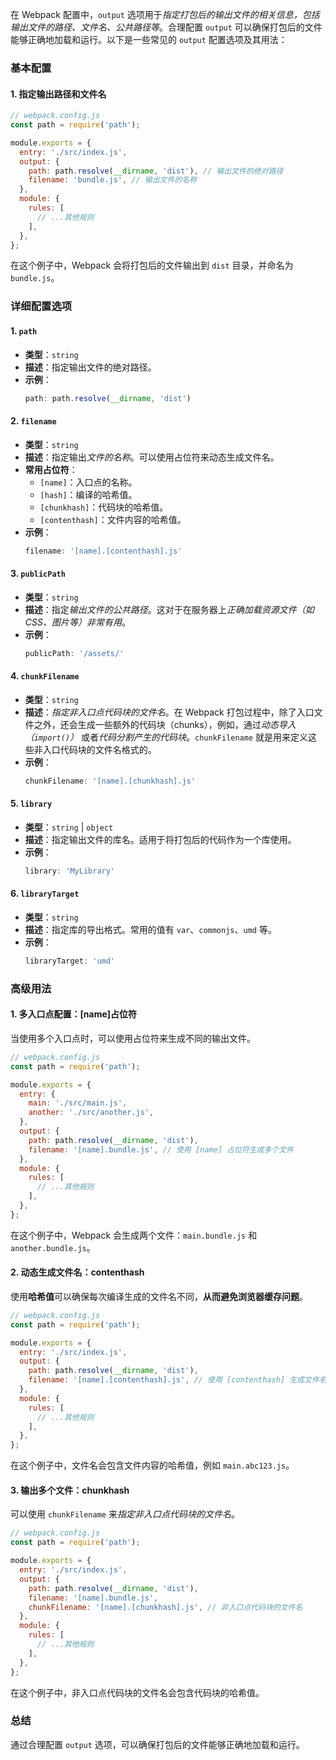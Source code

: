 
在 Webpack 配置中，`output` 选项用于*指定打包后的输出文件的相关信息，包括输出文件的路径、文件名、公共路径等*。合理配置 `output` 可以确保打包后的文件能够正确地加载和运行。以下是一些常见的 `output` 配置选项及其用法：

### 基本配置

#### 1. 指定输出路径和文件名

```javascript
// webpack.config.js
const path = require('path');

module.exports = {
  entry: './src/index.js',
  output: {
    path: path.resolve(__dirname, 'dist'), // 输出文件的绝对路径
    filename: 'bundle.js', // 输出文件的名称
  },
  module: {
    rules: [
      // ...其他规则
    ],
  },
};
```

在这个例子中，Webpack 会将打包后的文件输出到 `dist` 目录，并命名为 `bundle.js`。

### 详细配置选项

#### 1. `path`

- **类型**：`string`
- **描述**：指定输出文件的绝对路径。
- **示例**：
  ```javascript
  path: path.resolve(__dirname, 'dist')
  ```

#### 2. `filename`

- **类型**：`string`
- **描述**：指定输出*文件的名称*。可以使用占位符来动态生成文件名。
- **常用占位符**：
  - `[name]`：入口点的名称。
  - `[hash]`：编译的哈希值。
  - `[chunkhash]`：代码块的哈希值。
  - `[contenthash]`：文件内容的哈希值。
- **示例**：
  ```javascript
  filename: '[name].[contenthash].js'
  ```

#### 3. `publicPath`

- **类型**：`string`
- **描述**：指定*输出文件的公共路径*。这对于在服务器上*正确加载资源文件（如 CSS、图片等）非常有用*。
- **示例**：
  ```javascript
  publicPath: '/assets/'
  ```

#### 4. `chunkFilename`

- **类型**：`string`
- **描述**：*指定非入口点代码块的文件名*。在 Webpack 打包过程中，除了入口文件之外，还会生成一些额外的代码块（chunks），例如，通过*动态导入（`import()`）* 或者*代码分割产生的代码块*。`chunkFilename` 就是用来定义这些非入口代码块的文件名格式的。
- **示例**：
  ```javascript
  chunkFilename: '[name].[chunkhash].js'
  ```

#### 5. `library`

- **类型**：`string` | `object`
- **描述**：指定输出文件的库名。适用于将打包后的代码作为一个库使用。
- **示例**：
  ```javascript
  library: 'MyLibrary'
  ```

#### 6. `libraryTarget`

- **类型**：`string`
- **描述**：指定库的导出格式。常用的值有 `var`、`commonjs`、`umd` 等。
- **示例**：
  ```javascript
  libraryTarget: 'umd'
  ```

### 高级用法

#### 1. 多入口点配置：\[name\]占位符

当使用多个入口点时，可以使用占位符来生成不同的输出文件。

```javascript
// webpack.config.js
const path = require('path');

module.exports = {
  entry: {
    main: './src/main.js',
    another: './src/another.js',
  },
  output: {
    path: path.resolve(__dirname, 'dist'),
    filename: '[name].bundle.js', // 使用 [name] 占位符生成多个文件
  },
  module: {
    rules: [
      // ...其他规则
    ],
  },
};
```

在这个例子中，Webpack 会生成两个文件：`main.bundle.js` 和 `another.bundle.js`。

#### 2. 动态生成文件名：contenthash

使用**哈希值**可以确保每次编译生成的文件名不同，**从而避免浏览器缓存问题**。

```javascript
// webpack.config.js
const path = require('path');

module.exports = {
  entry: './src/index.js',
  output: {
    path: path.resolve(__dirname, 'dist'),
    filename: '[name].[contenthash].js', // 使用 [contenthash] 生成文件名
  },
  module: {
    rules: [
      // ...其他规则
    ],
  },
};
```

在这个例子中，文件名会包含文件内容的哈希值，例如 `main.abc123.js`。

#### 3. 输出多个文件：chunkhash

可以使用 `chunkFilename` 来*指定非入口点代码块的文件名*。

```javascript
// webpack.config.js
const path = require('path');

module.exports = {
  entry: './src/index.js',
  output: {
    path: path.resolve(__dirname, 'dist'),
    filename: '[name].bundle.js',
    chunkFilename: '[name].[chunkhash].js', // 非入口点代码块的文件名
  },
  module: {
    rules: [
      // ...其他规则
    ],
  },
};
```

在这个例子中，非入口点代码块的文件名会包含代码块的哈希值。

### 总结

通过合理配置 `output` 选项，可以确保打包后的文件能够正确地加载和运行。